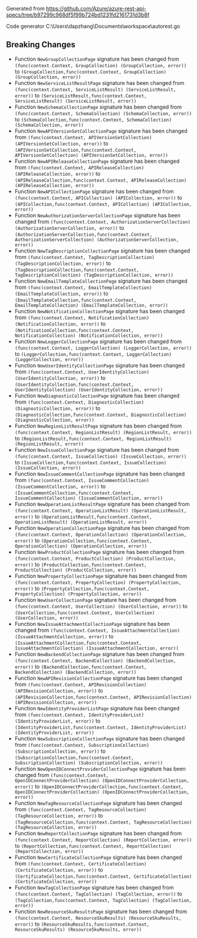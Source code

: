 
Generated from https://github.com/Azure/azure-rest-api-specs/tree/b97299c968df5f99b724bd1231fd2161731d3b8f

Code generator C:\Users\dapzhang\Documents\workspace\autorest.go

## Breaking Changes

- Function `NewGroupCollectionPage` signature has been changed from `(func(context.Context, GroupCollection) (GroupCollection, error))` to `(GroupCollection,func(context.Context, GroupCollection) (GroupCollection, error))`
- Function `NewServiceListResultPage` signature has been changed from `(func(context.Context, ServiceListResult) (ServiceListResult, error))` to `(ServiceListResult,func(context.Context, ServiceListResult) (ServiceListResult, error))`
- Function `NewSchemaCollectionPage` signature has been changed from `(func(context.Context, SchemaCollection) (SchemaCollection, error))` to `(SchemaCollection,func(context.Context, SchemaCollection) (SchemaCollection, error))`
- Function `NewAPIVersionSetCollectionPage` signature has been changed from `(func(context.Context, APIVersionSetCollection) (APIVersionSetCollection, error))` to `(APIVersionSetCollection,func(context.Context, APIVersionSetCollection) (APIVersionSetCollection, error))`
- Function `NewAPIReleaseCollectionPage` signature has been changed from `(func(context.Context, APIReleaseCollection) (APIReleaseCollection, error))` to `(APIReleaseCollection,func(context.Context, APIReleaseCollection) (APIReleaseCollection, error))`
- Function `NewAPICollectionPage` signature has been changed from `(func(context.Context, APICollection) (APICollection, error))` to `(APICollection,func(context.Context, APICollection) (APICollection, error))`
- Function `NewAuthorizationServerCollectionPage` signature has been changed from `(func(context.Context, AuthorizationServerCollection) (AuthorizationServerCollection, error))` to `(AuthorizationServerCollection,func(context.Context, AuthorizationServerCollection) (AuthorizationServerCollection, error))`
- Function `NewTagDescriptionCollectionPage` signature has been changed from `(func(context.Context, TagDescriptionCollection) (TagDescriptionCollection, error))` to `(TagDescriptionCollection,func(context.Context, TagDescriptionCollection) (TagDescriptionCollection, error))`
- Function `NewEmailTemplateCollectionPage` signature has been changed from `(func(context.Context, EmailTemplateCollection) (EmailTemplateCollection, error))` to `(EmailTemplateCollection,func(context.Context, EmailTemplateCollection) (EmailTemplateCollection, error))`
- Function `NewNotificationCollectionPage` signature has been changed from `(func(context.Context, NotificationCollection) (NotificationCollection, error))` to `(NotificationCollection,func(context.Context, NotificationCollection) (NotificationCollection, error))`
- Function `NewLoggerCollectionPage` signature has been changed from `(func(context.Context, LoggerCollection) (LoggerCollection, error))` to `(LoggerCollection,func(context.Context, LoggerCollection) (LoggerCollection, error))`
- Function `NewUserIdentityCollectionPage` signature has been changed from `(func(context.Context, UserIdentityCollection) (UserIdentityCollection, error))` to `(UserIdentityCollection,func(context.Context, UserIdentityCollection) (UserIdentityCollection, error))`
- Function `NewDiagnosticCollectionPage` signature has been changed from `(func(context.Context, DiagnosticCollection) (DiagnosticCollection, error))` to `(DiagnosticCollection,func(context.Context, DiagnosticCollection) (DiagnosticCollection, error))`
- Function `NewRegionListResultPage` signature has been changed from `(func(context.Context, RegionListResult) (RegionListResult, error))` to `(RegionListResult,func(context.Context, RegionListResult) (RegionListResult, error))`
- Function `NewIssueCollectionPage` signature has been changed from `(func(context.Context, IssueCollection) (IssueCollection, error))` to `(IssueCollection,func(context.Context, IssueCollection) (IssueCollection, error))`
- Function `NewIssueCommentCollectionPage` signature has been changed from `(func(context.Context, IssueCommentCollection) (IssueCommentCollection, error))` to `(IssueCommentCollection,func(context.Context, IssueCommentCollection) (IssueCommentCollection, error))`
- Function `NewOperationListResultPage` signature has been changed from `(func(context.Context, OperationListResult) (OperationListResult, error))` to `(OperationListResult,func(context.Context, OperationListResult) (OperationListResult, error))`
- Function `NewOperationCollectionPage` signature has been changed from `(func(context.Context, OperationCollection) (OperationCollection, error))` to `(OperationCollection,func(context.Context, OperationCollection) (OperationCollection, error))`
- Function `NewProductCollectionPage` signature has been changed from `(func(context.Context, ProductCollection) (ProductCollection, error))` to `(ProductCollection,func(context.Context, ProductCollection) (ProductCollection, error))`
- Function `NewPropertyCollectionPage` signature has been changed from `(func(context.Context, PropertyCollection) (PropertyCollection, error))` to `(PropertyCollection,func(context.Context, PropertyCollection) (PropertyCollection, error))`
- Function `NewUserCollectionPage` signature has been changed from `(func(context.Context, UserCollection) (UserCollection, error))` to `(UserCollection,func(context.Context, UserCollection) (UserCollection, error))`
- Function `NewIssueAttachmentCollectionPage` signature has been changed from `(func(context.Context, IssueAttachmentCollection) (IssueAttachmentCollection, error))` to `(IssueAttachmentCollection,func(context.Context, IssueAttachmentCollection) (IssueAttachmentCollection, error))`
- Function `NewBackendCollectionPage` signature has been changed from `(func(context.Context, BackendCollection) (BackendCollection, error))` to `(BackendCollection,func(context.Context, BackendCollection) (BackendCollection, error))`
- Function `NewAPIRevisionCollectionPage` signature has been changed from `(func(context.Context, APIRevisionCollection) (APIRevisionCollection, error))` to `(APIRevisionCollection,func(context.Context, APIRevisionCollection) (APIRevisionCollection, error))`
- Function `NewIdentityProviderListPage` signature has been changed from `(func(context.Context, IdentityProviderList) (IdentityProviderList, error))` to `(IdentityProviderList,func(context.Context, IdentityProviderList) (IdentityProviderList, error))`
- Function `NewSubscriptionCollectionPage` signature has been changed from `(func(context.Context, SubscriptionCollection) (SubscriptionCollection, error))` to `(SubscriptionCollection,func(context.Context, SubscriptionCollection) (SubscriptionCollection, error))`
- Function `NewOpenIDConnectProviderCollectionPage` signature has been changed from `(func(context.Context, OpenIDConnectProviderCollection) (OpenIDConnectProviderCollection, error))` to `(OpenIDConnectProviderCollection,func(context.Context, OpenIDConnectProviderCollection) (OpenIDConnectProviderCollection, error))`
- Function `NewTagResourceCollectionPage` signature has been changed from `(func(context.Context, TagResourceCollection) (TagResourceCollection, error))` to `(TagResourceCollection,func(context.Context, TagResourceCollection) (TagResourceCollection, error))`
- Function `NewReportCollectionPage` signature has been changed from `(func(context.Context, ReportCollection) (ReportCollection, error))` to `(ReportCollection,func(context.Context, ReportCollection) (ReportCollection, error))`
- Function `NewCertificateCollectionPage` signature has been changed from `(func(context.Context, CertificateCollection) (CertificateCollection, error))` to `(CertificateCollection,func(context.Context, CertificateCollection) (CertificateCollection, error))`
- Function `NewTagCollectionPage` signature has been changed from `(func(context.Context, TagCollection) (TagCollection, error))` to `(TagCollection,func(context.Context, TagCollection) (TagCollection, error))`
- Function `NewResourceSkuResultsPage` signature has been changed from `(func(context.Context, ResourceSkuResults) (ResourceSkuResults, error))` to `(ResourceSkuResults,func(context.Context, ResourceSkuResults) (ResourceSkuResults, error))`

